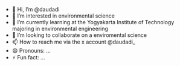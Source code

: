 - 👋 Hi, I’m @daudadi
- 👀 I’m interested in environmental science
- 🌱 I’m currently learning at the Yogyakarta Institute of Technology majoring in environmental engineering
- 💞️ I’m looking to collaborate on a enviromental science
- 📫 How to reach me via the x account @daudadi_
- 😄 Pronouns: ...
- ⚡ Fun fact: ...

<!---
daudadi/daudadi is a ✨ special ✨ repository because its `README.md` (this file) appears on your GitHub profile.
You can click the Preview link to take a look at your changes.
--->
